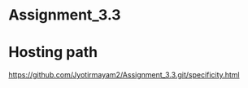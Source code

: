 # Assignment_3.3
# Hosting path
https://github.com/Jyotirmayam2/Assignment_3.3.git/specificity.html
